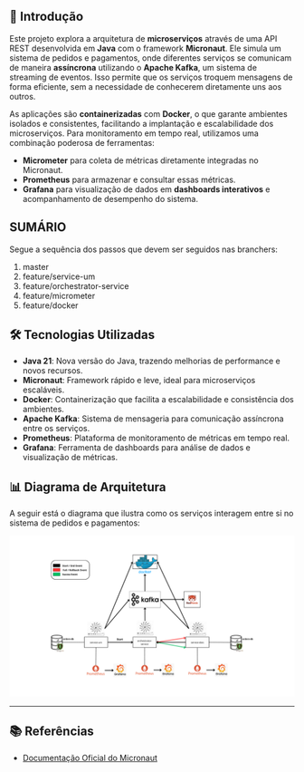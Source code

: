 ## 📖 Introdução

Este projeto explora a arquitetura de **microserviços** através de uma API REST desenvolvida em **Java** com o framework **Micronaut**. Ele simula um sistema de pedidos e pagamentos, onde diferentes serviços se comunicam de maneira **assíncrona** utilizando o **Apache Kafka**, um sistema de streaming de eventos. Isso permite que os serviços troquem mensagens de forma eficiente, sem a necessidade de conhecerem diretamente uns aos outros.

As aplicações são **containerizadas** com **Docker**, o que garante ambientes isolados e consistentes, facilitando a implantação e escalabilidade dos microserviços. Para monitoramento em tempo real, utilizamos uma combinação poderosa de ferramentas:

- **Micrometer** para coleta de métricas diretamente integradas no Micronaut.
- **Prometheus** para armazenar e consultar essas métricas.
- **Grafana** para visualização de dados em **dashboards interativos** e acompanhamento de desempenho do sistema.
## SUMÁRIO
Segue a sequência dos passos que devem ser seguidos nas branchers:
1. master
2. feature/service-um
3. feature/orchestrator-service
4. feature/micrometer
5. feature/docker
## 🛠️ Tecnologias Utilizadas

- **Java 21**: Nova versão do Java, trazendo melhorias de performance e novos recursos.
- **Micronaut**: Framework rápido e leve, ideal para microserviços escaláveis.
- **Docker**: Containerização que facilita a escalabilidade e consistência dos ambientes.
- **Apache Kafka**: Sistema de mensageria para comunicação assíncrona entre os serviços.
- **Prometheus**: Plataforma de monitoramento de métricas em tempo real.
- **Grafana**: Ferramenta de dashboards para análise de dados e visualização de métricas.

## 📊 Diagrama de Arquitetura

A seguir está o diagrama que ilustra como os serviços interagem entre si no sistema de pedidos e pagamentos:

![Diagrama de Arquitetura](./image/service-um.png)

---

## 📚 Referências

- [Documentação Oficial do Micronaut](https://docs.micronaut.io/latest/guide/index.html)
